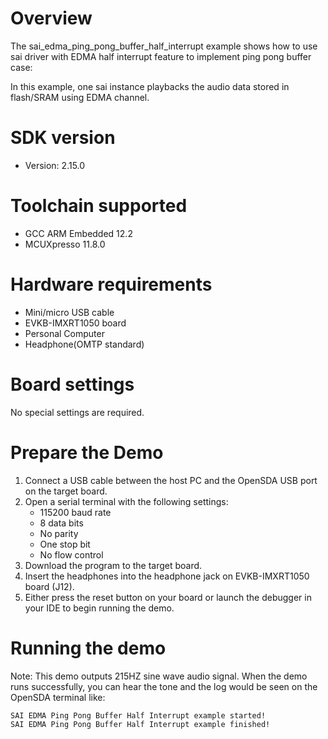 Overview
========
The sai_edma_ping_pong_buffer_half_interrupt example shows how to use sai driver with EDMA half interrupt feature to implement ping pong buffer case:

In this example, one sai instance playbacks the audio data stored in flash/SRAM using EDMA channel.

SDK version
===========
- Version: 2.15.0

Toolchain supported
===================
- GCC ARM Embedded  12.2
- MCUXpresso  11.8.0

Hardware requirements
=====================
- Mini/micro USB cable
- EVKB-IMXRT1050 board
- Personal Computer
- Headphone(OMTP standard)

Board settings
==============
No special settings are required.

Prepare the Demo
================
1.  Connect a USB cable between the host PC and the OpenSDA USB port on the target board.
2.  Open a serial terminal with the following settings:
    - 115200 baud rate
    - 8 data bits
    - No parity
    - One stop bit
    - No flow control
3.  Download the program to the target board.
4. Insert the headphones into the headphone jack on EVKB-IMXRT1050 board (J12).
5. Either press the reset button on your board or launch the debugger in your IDE to begin running the demo.

Running the demo
================
Note: This demo outputs 215HZ sine wave audio signal.
When the demo runs successfully, you can hear the tone and the log would be seen on the OpenSDA terminal like:

~~~~~~~~~~~~~~~~~~~
SAI EDMA Ping Pong Buffer Half Interrupt example started!
SAI EDMA Ping Pong Buffer Half Interrupt example finished!
 ~~~~~~~~~~~~~~~~~~~

